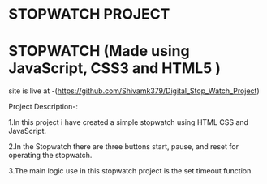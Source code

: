 # STOPWATCH PROJECT
# STOPWATCH (Made using JavaScript, CSS3 and HTML5 )
site is live at -(https://github.com/Shivamk379/Digital_Stop_Watch_Project)

 Project Description-:

1.In this project i have created a simple stopwatch using HTML CSS and JavaScript.

2.In the Stopwatch there are three buttons start, pause, and reset for operating the stopwatch.

3.The main logic use in this stopwatch project is the set timeout function.
